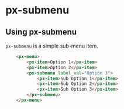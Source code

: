 px-submenu
============

## Using px-submenu

`px-submenu` is a simple sub-menu item.


```html
    <px-menu>
        <px-item>Option 1</px-item>
        <px-item>Option 2</px-item>
        <px-submenu label_val="Option 3">
            <px-item>Sub Option 1</px-item>
            <px-item>Sub Option 2</px-item>
            <px-item>Sub Option 3</px-item>
        </px-submenu>
    </px-menu>
```
